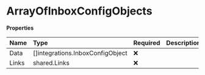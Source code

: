 # ArrayOfInboxConfigObjects

**Properties**

| Name  | Type                             | Required | Description |
| :---- | :------------------------------- | :------- | :---------- |
| Data  | []integrations.InboxConfigObject | ❌       |             |
| Links | shared.Links                     | ❌       |             |
